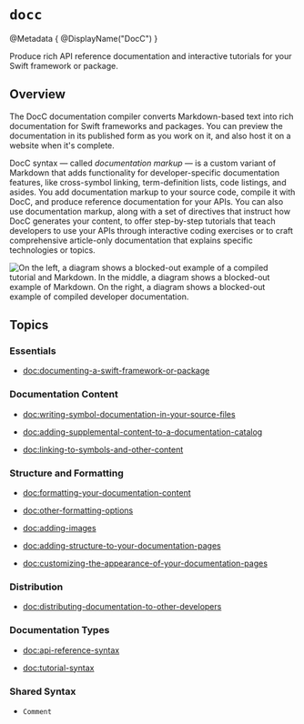 # ``docc``

@Metadata {
    @DisplayName("DocC")
}

Produce rich API reference documentation and interactive tutorials for your Swift framework or package.

## Overview

The DocC documentation compiler converts Markdown-based text into rich documentation for Swift frameworks and packages. You can preview the documentation in its published form as you work on it, and also host it on a website when it's complete.

DocC syntax — called _documentation markup_ — is a custom variant of Markdown that adds functionality for developer-specific documentation features, like cross-symbol linking, term-definition lists, code listings, and asides. You add documentation markup to your source code, compile it with DocC, and produce reference documentation for your APIs. You can also use documentation markup, along with a set of directives that instruct how DocC generates your content, to offer step-by-step tutorials that teach developers to use your APIs through interactive coding exercises or to craft comprehensive article-only documentation that explains specific technologies or topics.

![On the left, a diagram shows a blocked-out example of a compiled tutorial and Markdown. In the middle, a diagram shows a blocked-out example of Markdown. On the right, a diagram shows a blocked-out example of compiled developer documentation.](docc-hero)

## Topics

### Essentials

- <doc:documenting-a-swift-framework-or-package>

### Documentation Content

- <doc:writing-symbol-documentation-in-your-source-files>

- <doc:adding-supplemental-content-to-a-documentation-catalog>

- <doc:linking-to-symbols-and-other-content>

### Structure and Formatting

- <doc:formatting-your-documentation-content>

- <doc:other-formatting-options>

- <doc:adding-images>

- <doc:adding-structure-to-your-documentation-pages>

- <doc:customizing-the-appearance-of-your-documentation-pages>

### Distribution

- <doc:distributing-documentation-to-other-developers>

### Documentation Types

- <doc:api-reference-syntax>

- <doc:tutorial-syntax>

### Shared Syntax

- ``Comment``

<!-- Copyright (c) 2021-2023 Apple Inc and the Swift Project authors. All Rights Reserved. -->
